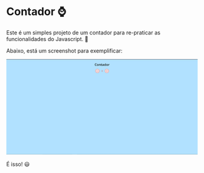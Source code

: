 # Contador ⌚

Este é um simples projeto de um contador para re-praticar as funcionalidades do Javascript. :slightly_smiling_face:

Abaixo, está um screenshot para exemplificar:

![Screenshot Contador](./assets/img/print.png)

É isso! 😃